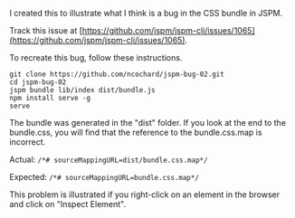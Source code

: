 I created this to illustrate what I think is a bug in the CSS bundle in JSPM.

Track this issue at [https://github.com/jspm/jspm-cli/issues/1065](https://github.com/jspm/jspm-cli/issues/1065).

To recreate this bug, follow these instructions.

    git clone https://github.com/ncochard/jspm-bug-02.git
    cd jspm-bug-02
    jspm bundle lib/index dist/bundle.js
    npm install serve -g
    serve

The bundle was generated in the "dist" folder. If you look at the end to the bundle.css, you will find that the reference to the bundle.css.map is incorrect.

Actual:   `/*# sourceMappingURL=dist/bundle.css.map*/`

Expected: `/*# sourceMappingURL=bundle.css.map*/`

This problem is illustrated if you right-click on an element in the browser and click on "Inspect Element".
